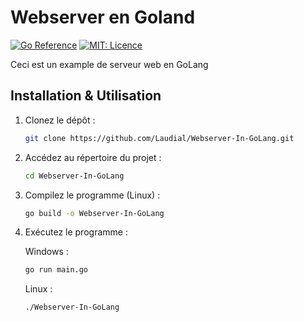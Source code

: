 # Webserver en Goland
[![Go Reference](https://pkg.go.dev/badge/golang.org/x/example.svg)](https://pkg.go.dev/golang.org/x/example)
[![MIT: Licence](https://img.shields.io/badge/License-MIT-yellow.svg)](https://opensource.org/licenses/MIT)



Ceci est un example de serveur web en GoLang

## Installation & Utilisation

1. Clonez le dépôt :
    ```bash
    git clone https://github.com/Laudial/Webserver-In-GoLang.git
    ```

2. Accédez au répertoire du projet :
    ```bash
    cd Webserver-In-GoLang
    ```

3. Compilez le programme (Linux) :
    ```bash
    go build -o Webserver-In-GoLang
    ```

4. Exécutez le programme :

    Windows :
    ```bash
    go run main.go
    ```

    Linux :
    ```bash
    ./Webserver-In-GoLang
    ```



